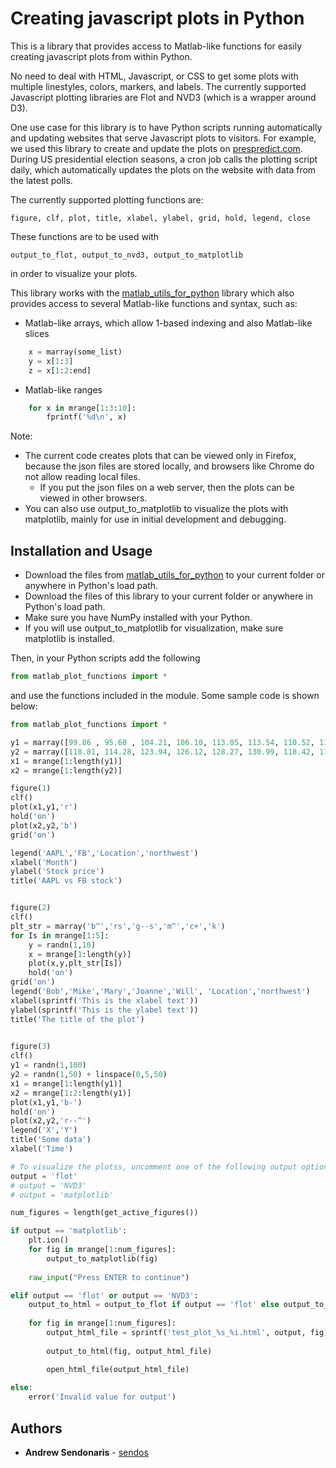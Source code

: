 # Creating javascript plots in Python
This is a library that provides access to Matlab-like functions for easily creating javascript plots from within Python. 

No need to deal with HTML, Javascript, or CSS to get some plots with multiple linestyles, colors, markers, and labels. The currently supported Javascript plotting libraries are Flot and NVD3 (which is a wrapper around D3).

One use case for this library is to have Python scripts running automatically and updating websites that serve Javascript plots to visitors. For example, we used this library to create and update the plots on [prespredict.com](http://prespredict.com). During US presidential election seasons, a cron job calls the plotting script daily, which automatically updates the plots on the website with data from the latest polls.

The currently supported plotting functions are:

    figure, clf, plot, title, xlabel, ylabel, grid, hold, legend, close

These functions are to be used with 
          
    output_to_flot, output_to_nvd3, output_to_matplotlib

in order to visualize your plots.

This library works with the [matlab_utils_for_python](https://github.com/sendos/matlab_utils_for_python) library which also provides access to several Matlab-like functions and syntax, such as:
* Matlab-like arrays, which allow 1-based indexing and also Matlab-like slices
```python
    x = marray(some_list)
    y = x[1:3]
    z = x[1:2:end]
```
* Matlab-like ranges
```python
    for x in mrange[1:3:10]:
        fprintf('%d\n', x)
```

Note: 
* The current code creates plots that can be viewed only in Firefox, because the json files are stored locally, and browsers like Chrome do not allow reading local files.
   * If you put the json files on a web server, then the plots can be viewed in other browsers.
* You can also use output_to_matplotlib to visualize the plots with matplotlib, mainly for use in initial development and debugging.
   

## Installation and Usage

* Download the files from [matlab_utils_for_python](https://github.com/sendos/matlab_utils_for_python) to your current folder or anywhere in Python's load path.
* Download the files of this library to your current folder or anywhere in Python's load path. 
* Make sure you have NumPy installed with your Python.
* If you will use output_to_matplotlib for visualization, make sure matplotlib is installed.

Then, in your Python scripts add the following
```python
from matlab_plot_functions import *
```
and use the functions included in the module. Some sample code is shown below:
```python
from matlab_plot_functions import *

y1 = marray([99.86 , 95.60 , 104.21, 106.10, 113.05, 113.54, 110.52, 115.82, 121.35, 136.99, 143.66, 141.05]);
y2 = marray([118.81, 114.28, 123.94, 126.12, 128.27, 130.99, 118.42, 115.05, 130.32, 135.54, 142.05, 139.39]);
x1 = mrange[1:length(y1)]
x2 = mrange[1:length(y2)]

figure(1)
clf()
plot(x1,y1,'r')
hold('on')
plot(x2,y2,'b')
grid('on')

legend('AAPL','FB','Location','northwest')
xlabel('Month')
ylabel('Stock price')
title('AAPL vs FB stock')


figure(2)
clf()
plt_str = marray('b^','rs','g--s','m^','c+','k')
for Is in mrange[1:5]:
    y = randn(1,10)
    x = mrange[1:length(y)]
    plot(x,y,plt_str[Is])
    hold('on')
grid('on')
legend('Bob','Mike','Mary','Joanne','Will', 'Location','northwest')
xlabel(sprintf('This is the xlabel text'))
ylabel(sprintf('This is the ylabel text'))
title('The title of the plot')

    
figure(3)
clf()
y1 = randn(1,100)
y2 = randn(1,50) + linspace(0,5,50)
x1 = mrange[1:length(y1)]
x2 = mrange[1:2:length(y1)]
plot(x1,y1,'b-')
hold('on')
plot(x2,y2,'r--^')    
legend('X','Y')
title('Some data')
xlabel('Time')

# To visualize the plotss, uncomment one of the following output options
output = 'flot'
# output = 'NVD3'
# output = 'matplotlib'

num_figures = length(get_active_figures())

if output == 'matplotlib':
    plt.ion()
    for fig in mrange[1:num_figures]:
        output_to_matplotlib(fig)
        
    raw_input("Press ENTER to continue")

elif output == 'flot' or output == 'NVD3':
    output_to_html = output_to_flot if output == 'flot' else output_to_nvd3
    
    for fig in mrange[1:num_figures]:
        output_html_file = sprintf('test_plot_%s_%i.html', output, fig)
        
        output_to_html(fig, output_html_file)

        open_html_file(output_html_file)
        
else:
    error('Invalid value for output')
```

## Authors

* **Andrew Sendonaris** - [sendos](https://github.com/sendos)

